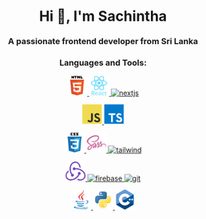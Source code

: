 <h1 align="center">Hi 👋, I'm Sachintha</h1>
<h3 align="center">A passionate frontend developer from Sri Lanka</h3>

<p align="center"></p>

<h3 align="center">Languages and Tools:</h3>
<p align="center">
<a href="https://www.w3.org/html/" target="_blank" rel="noreferrer">
<img
src="https://raw.githubusercontent.com/devicons/devicon/master/icons/html5/html5-original-wordmark.svg"
alt="html5"
width="40"
height="40"
/>
</a>
<a href="https://reactjs.org/" target="_blank" rel="noreferrer">
<img
src="https://raw.githubusercontent.com/devicons/devicon/master/icons/react/react-original-wordmark.svg"
alt="react"
width="40"
height="40"
/>
</a>
<a href="https://nextjs.org/" target="_blank" rel="noreferrer">
<img
src="https://cdn.worldvectorlogo.com/logos/nextjs-2.svg"
alt="nextjs"
width="40"
height="40"
/>
</a>
</p>
<p align="center">
<a
href="https://developer.mozilla.org/en-US/docs/Web/JavaScript"
target="_blank"
rel="noreferrer"
>
<img
src="https://raw.githubusercontent.com/devicons/devicon/master/icons/javascript/javascript-original.svg"
alt="javascript"
width="40"
height="40"
/>
</a>
<a
href="https://www.typescriptlang.org/"
target="_blank"
rel="noreferrer"
>
<img
src="https://raw.githubusercontent.com/devicons/devicon/master/icons/typescript/typescript-original.svg"
alt="typescript"
width="40"
height="40"
/>
</a>
</p>
<p align="center">
<a href="https://www.w3schools.com/css/" target="_blank" rel="noreferrer">
<img
src="https://raw.githubusercontent.com/devicons/devicon/master/icons/css3/css3-original-wordmark.svg"
alt="css3"
width="40"
height="40"
/>
</a>
<a href="https://sass-lang.com" target="_blank" rel="noreferrer">
<img
src="https://raw.githubusercontent.com/devicons/devicon/master/icons/sass/sass-original.svg"
alt="sass"
width="40"
height="40"
/>
</a>
<a href="https://tailwindcss.com/" target="_blank" rel="noreferrer">
<img
src="https://www.vectorlogo.zone/logos/tailwindcss/tailwindcss-icon.svg"
alt="tailwind"
width="40"
height="40"
/>
</a>
</p>
<p align="center">
<a href="https://redux.js.org" target="_blank" rel="noreferrer">
<img
src="https://raw.githubusercontent.com/devicons/devicon/master/icons/redux/redux-original.svg"
alt="redux"
width="40"
height="40"
/>
</a>

<a href="https://firebase.google.com/" target="_blank" rel="noreferrer">
<img
src="https://www.vectorlogo.zone/logos/firebase/firebase-icon.svg"
alt="firebase"
width="40"
height="40"
/>
</a>
<a href="https://git-scm.com/" target="_blank" rel="noreferrer">
<img
src="https://www.vectorlogo.zone/logos/git-scm/git-scm-icon.svg"
alt="git"
width="40"
height="40"
/>
</a>
</p>
<p align="center">
<a href="https://www.java.com" target="_blank" rel="noreferrer">
<img
src="https://raw.githubusercontent.com/devicons/devicon/master/icons/java/java-original.svg"
alt="java"
width="40"
height="40"
/>
</a>

<a href="https://www.python.org" target="_blank" rel="noreferrer">
<img
src="https://raw.githubusercontent.com/devicons/devicon/master/icons/python/python-original.svg"
alt="python"
width="40"
height="40"
/>
</a>
<a href="https://www.w3schools.com/cpp/" target="_blank" rel="noreferrer">
<img
src="https://raw.githubusercontent.com/devicons/devicon/master/icons/cplusplus/cplusplus-original.svg"
alt="cplusplus"
width="40"
height="40"
/>
</a>
</p>
